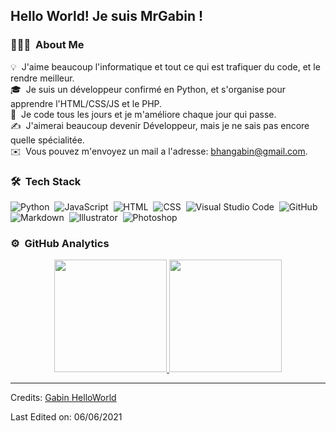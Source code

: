 <h2>Hello World! Je suis MrGabin !</h2>

### 👨🏻‍💻 &nbsp;About Me

  💡 &nbsp;J'aime beaucoup l'informatique et tout ce qui est trafiquer du code, et le rendre meilleur.\
  🎓 &nbsp;Je suis un développeur confirmé en Python, et s'organise pour apprendre l'HTML/CSS/JS et le PHP.\
  🌱 &nbsp;Je code tous les jours et je m'améliore chaque jour qui passe.\
  ✍️ &nbsp;J'aimerai beaucoup devenir Développeur, mais je ne sais pas encore quelle spécialitée.\
  ✉️ &nbsp;Vous pouvez m'envoyez un mail a l'adresse: bhangabin@gmail.com.

### 🛠 &nbsp;Tech Stack

![Python](https://img.shields.io/badge/-Python-05122A?style=flat&logo=python)&nbsp;
![JavaScript](https://img.shields.io/badge/-JavaScript-05122A?style=flat&logo=javascript)&nbsp;
![HTML](https://img.shields.io/badge/-HTML-05122A?style=flat&logo=HTML5)&nbsp;
![CSS](https://img.shields.io/badge/-CSS-05122A?style=flat&logo=CSS3&logoColor=1572B6)&nbsp;
![Visual Studio Code](https://img.shields.io/badge/-Visual%20Studio%20Code-05122A?style=flat&logo=visual-studio-code&logoColor=007ACC)&nbsp;
![GitHub](https://img.shields.io/badge/-GitHub-05122A?style=flat&logo=github)&nbsp;
![Markdown](https://img.shields.io/badge/-Markdown-05122A?style=flat&logo=markdown)&nbsp;
![Illustrator](https://img.shields.io/badge/-Illustrator-05122A?style=flat&logo=adobe-illustrator)&nbsp;
![Photoshop](https://img.shields.io/badge/-Photoshop-05122A?style=flat&logo=adobe-photoshop)&nbsp;

### ⚙️ &nbsp;GitHub Analytics

<p align="center">
<a href="https://github.com/GabinCleaver">
  <img height="180em" src="https://github-readme-stats-eight-theta.vercel.app/api?username=GabinCleaver&show_icons=true&theme=algolia&include_all_commits=true&locale=fr"/>
  <img height="180em" src="https://github-readme-stats-eight-theta.vercel.app/api/top-langs/?username=GabinCleaver&layout=compact&langs_count=8&theme=algolia&locale=fr"/>
</a>
</p>

-----
Credits: [Gabin HelloWorld](https://github.com/GabinCleaver)

Last Edited on: 06/06/2021
